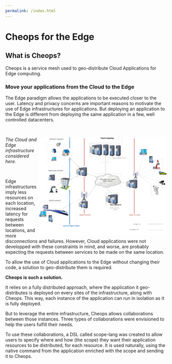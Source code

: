 ```yaml
---
permalink: /index.html
---
```



# Cheops for the Edge

## What is Cheops?

Cheops is a service mesh used to geo-distribute Cloud Applications for
Edge computing.



### Move your applications from the Cloud to the Edge


The Edge paradigm allows the applications to be executed closer to the
user.  Latency and privacy concerns are important reasons to motivate
the use of Edge infrastructures for applications.  But deploying an
application to the Edge is different from deploying the same
application in a few, well controlled datacenters.

<br>
<p>
        <img width="400" align='right' src="/assets/img/edge-infra.png">
        <em>The Cloud and Edge infrastructure considered here.</em>
</p>
<br>


Edge infrastructures imply less resources on each location, increased
latency for requests between locations, and more disconnections and
failures.  However, Cloud applications were not developped with these
constraints in mind, and worse, are probably expecting the requests
between services to be made on the same location.


To allow the use of Cloud applications to the Edge without changing
their code, a solution to geo-distribute them is required.

**Cheops is such a solution.**

It relies on a fully distributed approach, where the application it
geo-distributes is deployed on every sites of the infrastructure,
along with Cheops.  This way, each instance of the application can run
in isolation as it is fully deployed.

But to leverage the entire infrastructure, Cheops allows
collaborations between those instances. Three types of collaborations
were envisioned to help the users fulfill their needs.

To use these collaborations, a DSL called scope-lang was created to
allow users to specify where and how (the scope) they want their
application resources to be distributed, for each resource.  It is
used naturally, using the native command from the application enriched
with the scope and sending it to Cheops.
